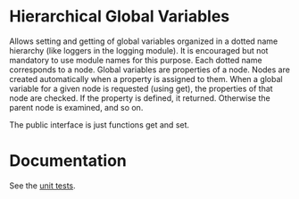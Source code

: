# Hierarchical Global Variables

Allows setting and getting of global variables organized in a dotted name hierarchy (like loggers in the logging module).
It is encouraged but not mandatory to use module names for this purpose. Each dotted name corresponds to a node.
Global variables are properties of a node. Nodes are created automatically when a property is assigned to them. When
a global variable for a given node is requested (using get), the properties of that node are checked. If the property
is defined, it returned. Otherwise the parent node is examined, and so on.

The public interface is just functions get and set.

# Documentation
See the [unit tests](https://github.com/draustin/hgv/blob/master/hgv/test_hgv.py).
